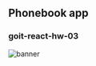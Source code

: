 ## Phonebook app

### goit-react-hw-03

![banner](https://repository-images.githubusercontent.com/827576117/6e4992d9-73e4-4267-833a-7b5dd9b93816)
